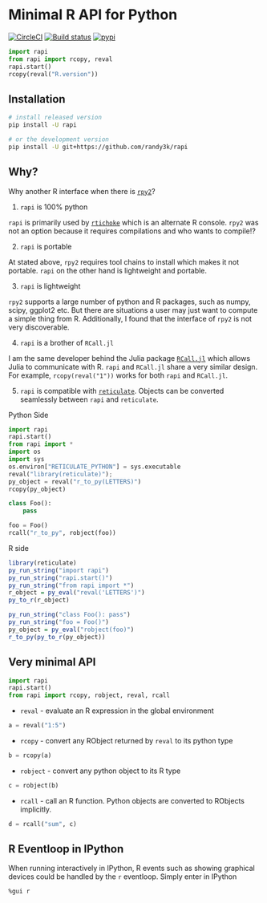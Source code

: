 # Minimal R API for Python

[![CircleCI](https://circleci.com/gh/randy3k/rapi/tree/master.svg?style=shield)](https://circleci.com/gh/randy3k/rapi/tree/master)
[![Build status](https://ci.appveyor.com/api/projects/status/4o9m8q61m755xc2a/branch/master?svg=true)](https://ci.appveyor.com/project/randy3k/rapi/branch/master)
[![pypi](https://img.shields.io/pypi/v/rapi.svg)](https://pypi.org/project/rapi/)

```py
import rapi
from rapi import rcopy, reval
rapi.start()
rcopy(reval("R.version"))
```

## Installation

```sh
# install released version
pip install -U rapi

# or the development version
pip install -U git+https://github.com/randy3k/rapi
```

## Why?

Why another R interface when there is [`rpy2`](https://rpy2.readthedocs.io/)?

1. `rapi` is 100% python

`rapi` is primarily used by [`rtichoke`](https://github.com/randy3k/rtichoke) which is an alternate R console. `rpy2` was not an option because it requires compilations and who wants to compile!?

2. `rapi` is portable

At stated above, `rpy2` requires tool chains to install which makes it not portable. `rapi` on the other hand is lightweight and portable.

3. `rapi` is lightweight

`rpy2` supports a large number of python and R packages, such as numpy, scipy, ggplot2 etc. But there are situations a user may just want to compute a simple thing from R. Additionally, I found that the interface of `rpy2` is not very discoverable.

4. `rapi` is a brother of `RCall.jl`

I am the same developer behind the Julia package [`RCall.jl`](https://github.com/JuliaInterop/RCall.jl) which allows Julia to communicate with R. `rapi` and `RCall.jl` share a very similar design. For example, `rcopy(reval("1"))` works for both `rapi` and `RCall.jl`.
 

5. `rapi` is compatible with [`reticulate`](https://github.com/rstudio/reticulate). Objects can be converted seamlessly between `rapi` and `reticulate`.

Python Side
```py
import rapi
rapi.start()
from rapi import *
import os
import sys
os.environ["RETICULATE_PYTHON"] = sys.executable
reval("library(reticulate)");
py_object = reval("r_to_py(LETTERS)")
rcopy(py_object)

class Foo():
    pass

foo = Foo()
rcall("r_to_py", robject(foo))
```

R side
```r
library(reticulate)
py_run_string("import rapi")
py_run_string("rapi.start()")
py_run_string("from rapi import *")
r_object = py_eval("reval('LETTERS')")
py_to_r(r_object)

py_run_string("class Foo(): pass")
py_run_string("foo = Foo()")
py_object = py_eval("robject(foo)")
r_to_py(py_to_r(py_object))
```


## Very minimal API

```py
import rapi
rapi.start()
from rapi import rcopy, robject, reval, rcall
```

- `reval` - evaluate an R expression in the global environment

```py
a = reval("1:5")
```

- `rcopy` - convert any RObject returned by `reval` to its python type

```py
b = rcopy(a)
```

- `robject` - convert any python object to its R type

```py
c = robject(b)
```

- `rcall` - call an R function. Python objects are converted to RObjects implicitly.

```py
d = rcall("sum", c)
```

## R Eventloop in IPython

When running interactively in IPython, R events such as showing graphical 
devices could be handled by the `r` eventloop. Simply enter in IPython
```
%gui r
```
